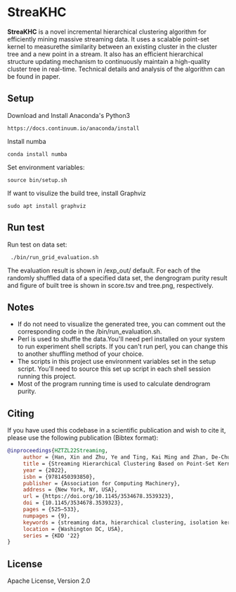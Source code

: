 # StreaKHC #

**StreaKHC**  is a novel incremental hierarchical clustering algorithm for efficiently mining massive streaming data. It uses a scalable point-set kernel to measurethe similarity between an existing cluster in the cluster tree and a new point in a stream. It also has an efficient hierarchical structure updating mechanism to continuously maintain a high-quality cluster tree in real-time. Technical details and analysis of the algorithm can be found in paper.

## Setup ##

Download and Install Anaconda's Python3

```
https://docs.continuum.io/anaconda/install
```

Install numba

```
conda install numba
```

Set environment variables:

```
source bin/setup.sh
```

If want to visulize the build tree, install Graphviz

```
sudo apt install graphviz
```

## Run test ##

Run test on data set:
```
 ./bin/run_grid_evaluation.sh
```

The evaluation result is shown in /exp_out/ default. For each of the randomly shuffled data of a specified data set, the dengrogram purity result and figure of built tree is shown in score.tsv and tree.png, respectively.

## Notes ##

  - If do not need to visualize the generated tree, you can comment out the corresponding code in the /bin/run_evaluation.sh.
  - Perl is used to shuffle the data.You'll need perl installed on your system to run experiment shell scripts.  If you can't run perl, you can change this to another shuffling method of your choice.
  - The scripts in this project use environment variables set in the setup script. You'll need to source this set up script in each shell session running this project.
  - Most of the program running time is used to calculate dendrogram purity.

## Citing ##
If you have used this codebase in a scientific publication and wish to
cite it, please use the following publication (Bibtex format):

```bibtex
@inproceedings{HZTZL22Streaming,
     author = {Han, Xin and Zhu, Ye and Ting, Kai Ming and Zhan, De-Chuan and Li, Gang},
     title = {Streaming Hierarchical Clustering Based on Point-Set Kernel},
     year = {2022},
     isbn = {9781450393850},
     publisher = {Association for Computing Machinery},
     address = {New York, NY, USA},
     url = {https://doi.org/10.1145/3534678.3539323},
     doi = {10.1145/3534678.3539323},
     pages = {525–533},
     numpages = {9},
     keywords = {streaming data, hierarchical clustering, isolation kernel},
     location = {Washington DC, USA},
     series = {KDD '22}
}
 ```

## License ##

Apache License, Version 2.0
